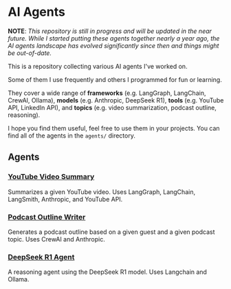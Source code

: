# AI Agents

**NOTE**: *This repository is still in progress and will be updated in the near future. While I started putting these agents together nearly a year ago, the AI agents landscape has evolved significantly since then and things might be out-of-date.*

This is a repository collecting various AI agents I've worked on.

Some of them I use frequently and others I programmed for fun or learning.

They cover a wide range of **frameworks** (e.g. LangGraph, LangChain, CrewAI, Ollama), **models** (e.g. Anthropic, DeepSeek R1), **tools** (e.g. YouTube API, LinkedIn API), and **topics** (e.g. video summarization, podcast outline, reasoning).

I hope you find them useful, feel free to use them in your projects. You can find all of the agents in the `agents/` directory.

## Agents

### [YouTube Video Summary](agents/youtube-video-summary.ipynb)

Summarizes a given YouTube video. Uses LangGraph, LangChain, LangSmith, Anthropic, and YouTube API.

### [Podcast Outline Writer](agents/podcast-outline.ipynb)

Generates a podcast outline based on a given guest and a given podcast topic. Uses CrewAI and Anthropic.

### [DeepSeek R1 Agent](agents/deepseek-reasoning-agent.ipynb)

A reasoning agent using the DeepSeek R1 model. Uses Langchain and Ollama.
